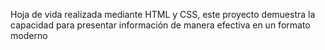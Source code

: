Hoja de vida realizada mediante HTML y CSS, este proyecto demuestra la capacidad para presentar información de manera efectiva en un formato moderno 
